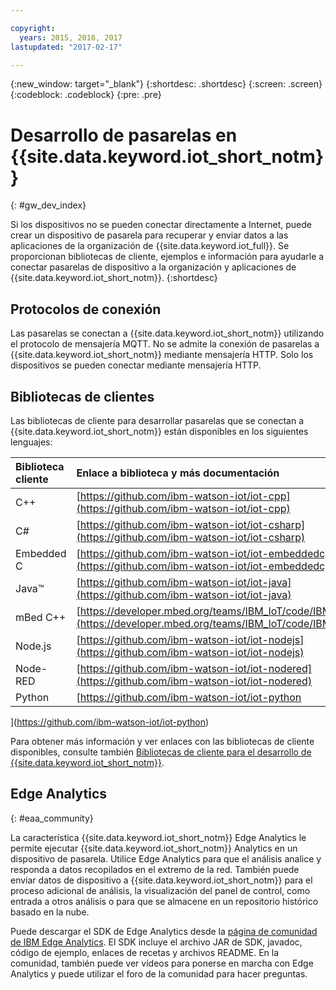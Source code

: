 ```yaml
---

copyright:
  years: 2015, 2016, 2017
lastupdated: "2017-02-17"

---
```


{:new_window: target="_blank"}
{:shortdesc: .shortdesc}
{:screen: .screen}
{:codeblock: .codeblock}
{:pre: .pre}

# Desarrollo de pasarelas en {{site.data.keyword.iot_short_notm}}
{: #gw_dev_index}

Si los dispositivos no se pueden conectar directamente a Internet, puede crear un dispositivo de pasarela para recuperar y enviar datos a las aplicaciones de la organización de {{site.data.keyword.iot_full}}. Se proporcionan bibliotecas de cliente, ejemplos e información para ayudarle a conectar pasarelas de dispositivo a la organización y aplicaciones de {{site.data.keyword.iot_short_notm}}.
{:shortdesc}

## Protocolos de conexión
Las pasarelas se conectan a {{site.data.keyword.iot_short_notm}} utilizando el protocolo de mensajería MQTT. No se admite la conexión de pasarelas a {{site.data.keyword.iot_short_notm}} mediante mensajería HTTP. Solo los dispositivos se pueden conectar mediante mensajería HTTP.

## Bibliotecas de clientes
Las bibliotecas de cliente para desarrollar pasarelas que se conectan a {{site.data.keyword.iot_short_notm}} están disponibles en los siguientes lenguajes:

|Biblioteca cliente |Enlace a biblioteca y más documentación
|:---|:---
|C++|[https://github.com/ibm-watson-iot/iot-cpp](https://github.com/ibm-watson-iot/iot-cpp)
|C#|[https://github.com/ibm-watson-iot/iot-csharp](https://github.com/ibm-watson-iot/iot-csharp)
|Embedded C| [https://github.com/ibm-watson-iot/iot-embeddedc](https://github.com/ibm-watson-iot/iot-embeddedc)
|Java™|[https://github.com/ibm-watson-iot/iot-java](https://github.com/ibm-watson-iot/iot-java)
|mBed C++|[https://developer.mbed.org/teams/IBM_IoT/code/IBMIoTF/](https://developer.mbed.org/teams/IBM_IoT/code/IBMIoTF/)
|Node.js|[https://github.com/ibm-watson-iot/iot-nodejs](https://github.com/ibm-watson-iot/iot-nodejs)
|Node-RED|[https://github.com/ibm-watson-iot/iot-nodered](https://github.com/ibm-watson-iot/iot-nodered)
|Python|[https://github.com/ibm-watson-iot/iot-python

](https://github.com/ibm-watson-iot/iot-python)

Para obtener más información y ver enlaces con las bibliotecas de cliente disponibles, consulte también [Bibliotecas de cliente para el desarrollo de {{site.data.keyword.iot_short_notm}}](../iot_platform_client_lib.html).

## Edge Analytics
{: #eaa_community}

La característica {{site.data.keyword.iot_short_notm}} Edge Analytics le permite ejecutar {{site.data.keyword.iot_short_notm}} Analytics en un dispositivo de pasarela. Utilice Edge Analytics para que el análisis analice y responda a datos recopilados en el extremo de la red. También puede enviar datos de dispositivo a {{site.data.keyword.iot_short_notm}} para el proceso adicional de análisis, la visualización del panel de control, como entrada a otros análisis o para que se almacene en un repositorio histórico basado en la nube. 

Puede descargar el SDK de Edge Analytics desde la [página de comunidad de IBM Edge Analytics](https://www.ibm.com/developerworks/community/groups/service/html/communitystart?communityUuid=3df173af-0c21-4b9c-9fd1-e8e5561ef460&ftHelpTip=true). El SDK incluye el archivo JAR de SDK, javadoc, código de ejemplo, enlaces de recetas y archivos README. En la comunidad, también puede ver vídeos para ponerse en marcha con Edge Analytics y puede utilizar el foro de la comunidad para hacer preguntas. 
